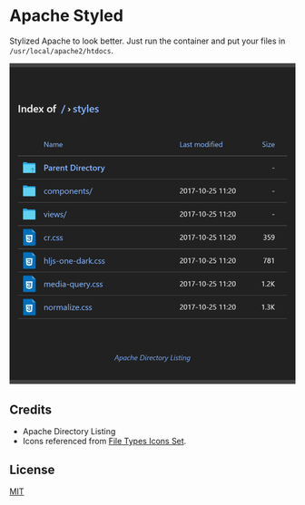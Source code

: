 # Apache Styled

Stylized Apache to look better. Just run the container and put your files in `/usr/local/apache2/htdocs`.

![table](media/table-dark.png)



## Credits
* Apache Directory Listing
* Icons referenced from [File Types Icons Set](https://web.archive.org/web/20161030160003/http://uifest.com/product/file-types-icons-set).


## License
[MIT](license.txt)
